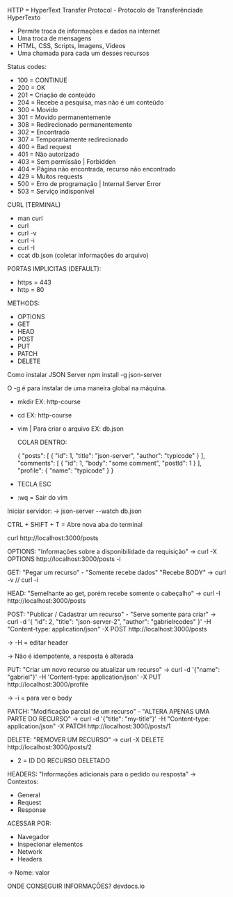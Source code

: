 HTTP = HyperText Transfer Protocol - Protocolo de Transferênciade HyperTexto

- Permite troca de informações e dados na internet
- Uma troca de mensagens
- HTML, CSS, Scripts, Imagens, Vídeos
- Uma chamada para cada um desses recursos

Status codes:

- 100 = CONTINUE
- 200 = OK
- 201 = Criação de conteúdo
- 204 = Recebe a pesquisa, mas não é um conteúdo
- 300 = Movido
- 301 = Movido permanentemente
- 308 = Redirecionado permanentemente
- 302 = Encontrado
- 307 = Temporariamente redirecionado
- 400 = Bad request
- 401 = Não autorizado
- 403 = Sem permissão | Forbidden
- 404 = Página não encontrada, recurso não encontrado
- 429 = Muitos requests
- 500 = Erro de programação | Internal Server Error
- 503 = Serviço indisponível

CURL
(TERMINAL)

- man curl
- curl <URL>
- curl -v <URL>
- curl -i <URL>
- curl -I <URL>
- ccat db.json (coletar informações do arquivo)

PORTAS IMPLICITAS (DEFAULT):

- https = 443
- http = 80

METHODS:

- OPTIONS
- GET
- HEAD
- POST
- PUT
- PATCH
- DELETE

Como instalar JSON Server
npm install -g json-server

O -g é para instalar de uma maneira global na máquina.

- mkdir <nome>
  EX: http-course

- cd <nome>
  EX: http-course

- vim <nome> | Para criar o arquivo
  EX: db.json

  COLAR DENTRO:

  {
  "posts": [
  { "id": 1, "title": "json-server", "author": "typicode" }
  ],
  "comments": [
  { "id": 1, "body": "some comment", "postId": 1 }
  ],
  "profile": { "name": "typicode" }
  }

- TECLA ESC
- :wq
  = Sair do vim

Iniciar servidor:
-> json-server --watch db.json

CTRL + SHIFT + T = Abre nova aba do terminal

curl http://localhost:3000/posts

OPTIONS: "Informações sobre a disponibilidade da requisição"
-> curl -X OPTIONS http://localhost:3000/posts -i

GET: "Pegar um recurso" - "Somente recebe dados" "Recebe BODY"
-> curl -v // curl -i

HEAD: "Semelhante ao get, porém recebe somente o cabeçalho"
-> curl -I http://localhost:3000/posts

POST: "Publicar / Cadastrar um recurso" - "Serve somente para criar"
-> curl -d '{ "id": 2, "title": "json-server-2", "author": "gabrielrcodes" }' -H "Content-type: application/json" -X POST http://localhost:3000/posts

-> -H = editar header

-> Não é idempotente, a resposta é alterada

PUT: "Criar um novo recurso ou atualizar um recurso"
-> curl -d '{"name": "gabriel"}' -H 'Content-type: application/json' -X PUT http://localhost:3000/profile

-> -i = para ver o body

PATCH: "Modificação parcial de um recurso" - "ALTERA APENAS UMA PARTE DO RECURSO"
-> curl -d '{"title": "my-title"}' -H "Content-type: application/json" -X PATCH http://localhost:3000/posts/1

DELETE: "REMOVER UM RECURSO"
-> curl -X DELETE http://localhost:3000/posts/2

- 2 = ID DO RECURSO DELETADO

HEADERS: "Informações adicionais para o pedido ou resposta"
-> Contextos:

- General
- Request
- Response

ACESSAR POR:

- Navegador
- Inspecionar elementos
- Network
- Headers

-> Nome: valor

ONDE CONSEGUIR INFORMAÇÕES? devdocs.io
